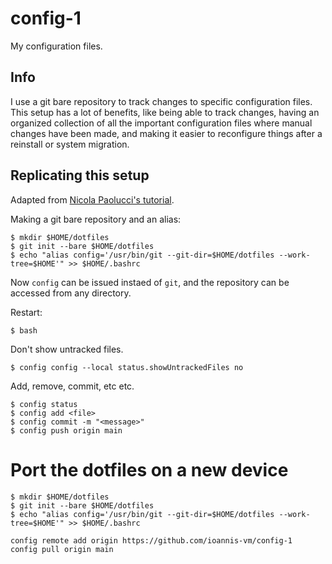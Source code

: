 # config-1

My configuration files.

## Info

I use a git bare repository to track changes to specific configuration files. This setup has a lot of benefits, like being able to track changes, having an organized collection of all the important configuration files where manual changes have been made, and making it easier to reconfigure things after a reinstall or system migration.

## Replicating this setup

Adapted from [Nicola Paolucci's tutorial](https://www.atlassian.com/git/tutorials/dotfiles).

Making a git bare repository and an alias:
```
$ mkdir $HOME/dotfiles
$ git init --bare $HOME/dotfiles
$ echo "alias config='/usr/bin/git --git-dir=$HOME/dotfiles --work-tree=$HOME'" >> $HOME/.bashrc
```
Now `config` can be issued instaed of `git`, and the repository can be accessed from any directory.

Restart:
```
$ bash
```
Don't show untracked files.
```
$ config config --local status.showUntrackedFiles no
```
Add, remove, commit, etc etc.
```
$ config status
$ config add <file>
$ config commit -m "<message>"
$ config push origin main
```

# Port the dotfiles on a new device

```
$ mkdir $HOME/dotfiles
$ git init --bare $HOME/dotfiles
$ echo "alias config='/usr/bin/git --git-dir=$HOME/dotfiles --work-tree=$HOME'" >> $HOME/.bashrc

config remote add origin https://github.com/ioannis-vm/config-1
config pull origin main
```
